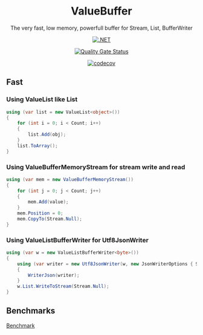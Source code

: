 <h1>
    <center>ValueBuffer</center>
</h1>
<div style="text-align:center;">
  The very fast, low memory, powerfull buffer for Stream, List, BufferWriter
</div>
<div style="text-align:center;">

[![.NET](https://github.com/Cricle/ValueBuffer/actions/workflows/dotnet.yml/badge.svg)](https://github.com/Cricle/ValueBuffer/actions/workflows/dotnet.yml)

[![Quality Gate Status](https://sonarcloud.io/api/project_badges/measure?project=Cricle_ValueBuffer&metric=alert_status)](https://sonarcloud.io/summary/new_code?id=Cricle_ValueBuffer)

[![codecov](https://codecov.io/gh/Cricle/ValueBuffer/branch/master/graph/badge.svg?token=85FsB1JWtx)](https://codecov.io/gh/Cricle/ValueBuffer)

</div>

## Fast

### Using ValueList like List

```csharp
using (var list = new ValueList<object>())
{
    for (int i = 0; i < Count; i++)
    {
        list.Add(obj);
    }
    list.ToArray();
}
```

### Using ValueBufferMemoryStream for stream write and read

```csharp
using (var mem = new ValueBufferMemoryStream())
{
    for (int j = 0; j < Count; j++)
    {
        mem.Add(value);
    }
    mem.Position = 0;
    mem.CopyTo(Stream.Null);
}
```

### Using ValueListBufferWriter<byte> for Utf8JsonWriter

```csharp
using (var w = new ValueListBufferWriter<byte>())
{
    using (var writer = new Utf8JsonWriter(w, new JsonWriterOptions { SkipValidation = true }))
    {
        WriterJson(writer);
    }
    w.List.WriteToStream(Stream.Null);
}
```

## Benchmarks

[Benchmark](./test/Benchmarks.md)